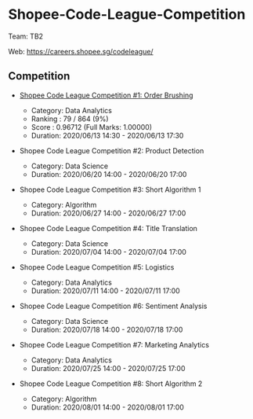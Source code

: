 # Shopee-Code-League-Competition

Team: TB2

Web: https://careers.shopee.sg/codeleague/

## Competition
- [Shopee Code League Competition #1: Order Brushing](https://www.kaggle.com/c/open-2-shopee-code-league-order-brushing/leaderboard)
    - Category: Data Analytics
    - Ranking : 79 / 864 (9%) 
    - Score : 0.96712 (Full Marks: 1.00000)
    - Duration: 2020/06/13 14:30 - 2020/06/13 17:30

- Shopee Code League Competition #2: Product Detection    
    - Category: Data Science
    - Duration: 2020/06/20 14:00 - 2020/06/20 17:00

- Shopee Code League Competition #3: Short Algorithm 1
    - Category: Algorithm
    - Duration: 2020/06/27 14:00 - 2020/06/27 17:00

- Shopee Code League Competition #4: Title Translation
    - Category: Data Science
    - Duration: 2020/07/04 14:00 - 2020/07/04 17:00

- Shopee Code League Competition #5: Logistics
    - Category: Data Analytics
    - Duration: 2020/07/11 14:00 - 2020/07/11 17:00
    
- Shopee Code League Competition #6: Sentiment Analysis
    - Category: Data Science
    - Duration: 2020/07/18 14:00 - 2020/07/18 17:00
    
- Shopee Code League Competition #7: Marketing Analytics
    - Category: Data Analytics
    - Duration: 2020/07/25 14:00 - 2020/07/25 17:00

- Shopee Code League Competition #8: Short Algorithm 2
    - Category: Algorithm
    - Duration: 2020/08/01 14:00 - 2020/08/01 17:00
